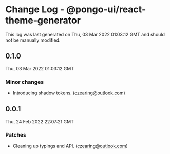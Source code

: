 # Change Log - @pongo-ui/react-theme-generator

This log was last generated on Thu, 03 Mar 2022 01:03:12 GMT and should not be manually modified.

<!-- Start content -->

## 0.1.0

Thu, 03 Mar 2022 01:03:12 GMT

### Minor changes

- Introducing shadow tokens. (czearing@outlook.com)

## 0.0.1

Thu, 24 Feb 2022 22:07:21 GMT

### Patches

- Cleaning up typings and API. (czearing@outlook.com)
